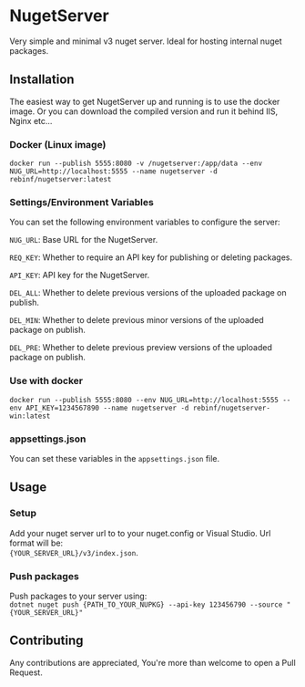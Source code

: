 # NugetServer

Very simple and minimal v3 nuget server. Ideal for hosting internal nuget packages.

## Installation
The easiest way to get NugetServer up and running is to use the docker image. Or you can download the compiled version and run it behind IIS, Nginx etc...

### Docker (Linux image)
`docker run --publish 5555:8080 -v /nugetserver:/app/data --env NUG_URL=http://localhost:5555 --name nugetserver -d rebinf/nugetserver:latest`

### Settings/Environment Variables
You can set the following environment variables to configure the server:

`NUG_URL`: Base URL for the NugetServer.

`REQ_KEY`: Whether to require an API key for publishing or deleting packages.

`API_KEY`: API key for the NugetServer.

`DEL_ALL`: Whether to delete previous versions of the uploaded package on publish.

`DEL_MIN`: Whether to delete previous minor versions of the uploaded package on publish.

`DEL_PRE`: Whether to delete previous preview versions of the uploaded package on publish.

### Use with docker
`docker run --publish 5555:8080 --env NUG_URL=http://localhost:5555 --env API_KEY=1234567890 --name nugetserver -d rebinf/nugetserver-win:latest`

### appsettings.json
You can set these variables in the `appsettings.json` file.

## Usage
### Setup
Add your nuget server url to to your nuget.config or Visual Studio. Url format will be:\
`{YOUR_SERVER_URL}/v3/index.json`.

### Push packages
Push packages to your server using:\
`dotnet nuget push {PATH_TO_YOUR_NUPKG} --api-key 123456790 --source "{YOUR_SERVER_URL}"`

## Contributing
Any contributions are appreciated, You're more than welcome to open a Pull Request.
